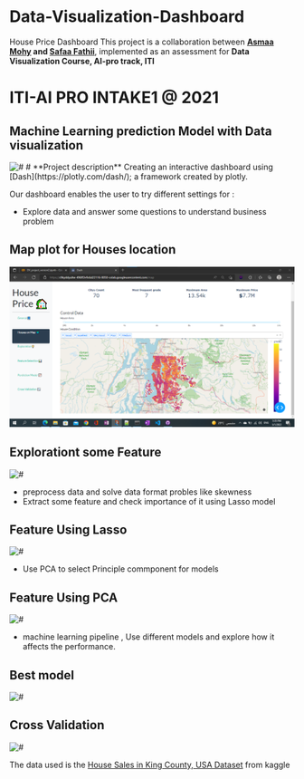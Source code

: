 # Data-Visualization-Dashboard
House Price  Dashboard
This project is a collaboration between **[Asmaa Mohy](https://github.com/Asmaa-Mohy) and [Safaa Fathii](https://github.com/SafaaFathii)**, implemented as an assessment for __Data Visualization Course, AI-pro track, ITI__

<h1>ITI-AI PRO INTAKE1 @ 2021</h1>
<h2>Machine Learning prediction Model  with Data visualization</h2>
<img src="Data-Visualization-Dashboard/data/Screenshot 2022-05-01 173437.PNG" alt="#" >
# **Project description**
Creating an interactive dashboard using [Dash](https://plotly.com/dash/); a framework created by plotly.  

Our dashboard enables the user to try different settings for :
- Explore data and answer some questions to understand business problem
<h2>Map plot  for Houses location</h2>
<img src="data/Screenshot 2022-05-01 173529.PNG" alt="#" >

<h2>Explorationt some Feature</h2>
<img src="data/Screenshot 2022-05-01 174247" alt="#" >

- preprocess data and solve data format probles like skewness
- Extract some feature and check importance of it using Lasso model
<h2>Feature Using Lasso </h2>
<img src="data/Screenshot 2022-05-01 174501" alt="#" >

- Use PCA to select Principle commponent for models
<h2>Feature Using PCA </h2>
<img src="data/Screenshot 2022-05-01 174315" alt="#" >

- machine learning pipeline , Use different models and explore how it affects the performance.  
<h2>Best model </h2>
<img src="data/Screenshot 2022-05-01 174613" alt="#" >

<h2>Cross Validation </h2>
<img src="data/Screenshot 2022-05-01 174759" alt="#" >

The data used is the [House Sales in King County, USA Dataset](https://www.kaggle.com/datasets/harlfoxem/housesalesprediction) from kaggle


